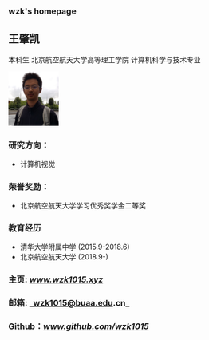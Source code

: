 ### wzk's homepage


## **王肇凯**

本科生
北京航空航天大学高等理工学院
计算机科学与技术专业


<img src="/photo.png" width="20%">

### 研究方向：
- 计算机视觉

### 荣誉奖励：
- 北京航空航天大学学习优秀奖学金二等奖

### 教育经历
- 清华大学附属中学 (2015.9-2018.6)
- 北京航空航天大学 (2018.9-)

### 主页:   _www.wzk1015.xyz_
### 邮箱:   _wzk1015@buaa.edu.cn_
### Github：_www.github.com/wzk1015_

